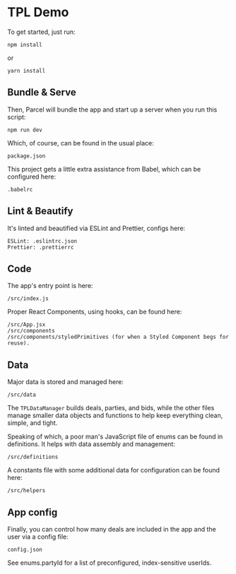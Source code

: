 # TPL Demo

To get started, just run:

```
npm install
```

or

```
yarn install
```

## Bundle & Serve

Then, Parcel will bundle the app and start up a server when you run this script:

```
npm run dev
```

Which, of course, can be found in the usual place:

```
package.json
```

This project gets a little extra assistance from Babel, which can be configured here:

```
.babelrc
```

## Lint & Beautify

It's linted and beautified via ESLint and Prettier, configs here:

```
ESLint: .eslintrc.json
Prettier: .prettierrc
```

## Code

The app's entry point is here:

```
/src/index.js
```

Proper React Components, using hooks, can be found here:

```
/src/App.jsx
/src/components
/src/components/styledPrimitives (for when a Styled Component begs for reuse).
```

## Data

Major data is stored and managed here:

```
/src/data
```

The `TPLDataManager` builds deals, parties, and bids, while the other files manage smaller data objects and functions to help keep everything clean, simple, and tight.

Speaking of which, a poor man's JavaScript file of enums can be found in definitions. It helps with data assembly and management:

```
/src/definitions
```

A constants file with some additional data for configuration can be found here:

```
/src/helpers
```

## App config

Finally, you can control how many deals are included in the app and the user via a config file:

```
config.json
```

See enums.partyId for a list of preconfigured, index-sensitive userIds.
